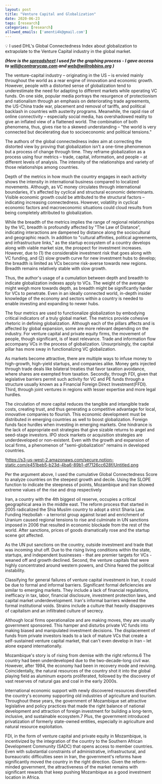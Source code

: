 ```yaml
---
layout: post
title: "Venture Capital and Globalization"
date: 2020-06-23
tags: [research]
categories: [research]
allowed_emails: ['amenti4k@gmail.com']
---
```

<aside>
💡 I used DHL's Global Connectedness Index about globalization to extrapolate to the Venture Capital industry in the global market.

</aside>

***(Here is the [spreadsheet](https://docs.google.com/spreadsheets/d/1W9slTx1hY4BK7HC6NdAoeVuwZO0c_q0D-QGF9vfSEg0/edit?usp=sharing) I used for the graphing process - I gave access to [will@contrarycap.com](mailto:will@contrarycap.com) and [web@willrobbins.org](mailto:web@willrobbins.org) )*** 

The venture-capital industry – originating in the US – is envied mainly throughout the world as a rear engine of innovation and economic growth. However, people with a distorted sense of globalization tend to underestimate the need for adapting to different markets while operating VC funds. On one side, popular media portrays the resurgence of protectionism and nationalism through an emphasis on deteriorating trade agreements, the US-China trade war, placement and removal of tariffs, and political backlash in countries with austerity programs. Meanwhile, the rapid rise of online connectivity – especially social media, has overshadowed reality to give an inflated view of a flattened world. The combination of both phenomena, thus, gives rise to a skewed understanding – "the world is very connected but decelerating due to socioeconomic and political tensions." 

The authors of the global connectedness index aim at correcting the distorted view by proving that globalization isn't a one-time phenomenon but a process of change through time. They reframe globalization as a process using four metrics – trade, capital, information, and people – at different levels of analysis. The intensity of the relationships and variety of those relationships among countries.

Depth of the metrics in how much the country engages in each activity shows the intensity in international business compared to localized movements. Although, as VC money circulates through international boundaries, it's affected by cyclical and structural economic determinants. Visible economic growth could be attributed to the structural factors – indicating increasing connectedness. However, volatility in cyclical economic factors and macroeconomic situations could cloud results from being completely attributed to globalization.

While the breadth of the metrics implies the range of regional relationships by the VC, breadth is profoundly affected by "The Law of Distance", indicating interactions are dampened by distance along the sociocultural and geographic reach. In addition to "cultural affinities, political agreements, and infrastructure links," as the startup ecosystem of a country develops along with viable market size, the prospect for investment increases. However, due to (1) the considerable investment risk that goes along with VC funding, and (2) slow growth curve for new investment hubs to develop; the breadth is limited as VCs become risk-averse towards new regions. Breadth remains relatively stable with slow growth.

Thus, the author's usage of a cumulation between depth and breadth to indicate globalization indexes apply to VCs. The weight of the average might weigh more towards depth, as breadth might be significantly harder for VCs to penetrate. Even in an ideally connected world, in-depth insider knowledge of the economy and sectors within a country is needed to enable investing and expanding to newer hubs.

The four metrics are used to functionalize globalization by embodying critical indicators of a truly global market. The metrics provide cohesive rhetoric in defining globalization. Although each of the pillars affects and is affected by global expansion, some are more relevant depending on the industry. For venture capital and private equity firms, the movement of people, though significant, is of least relevance. Trade and information flow accompany VCs in the process of globalization. Unsurprisingly, the capital pillar has more sway in functionalizing VC globalization.

As markets become attractive, there are multiple ways to infuse money to high-growth, high-yield startups, and companies alike. Money gets injected through trade deals like bilateral treaties that favor taxation avoidance, where shares are exempted from taxation. Secondly, through FDI, given that legislative barriers permit such activity for VC and PE funds through a structure usually known as a Financial Foreign Direct Investment(FFDI). Third, through joint ventures in regions with lesser expertise and more legal hurdles.

The circulation of more capital reduces the tangible and intangible trade costs, creating trust, and thus generating a competitive advantage for local, innovative companies to flourish. This economic development must be distributed in emerging countries as well to boost globalization. Foreign funds face hurdles when investing in emerging markets. One hindrance is the lack of appropriate exit strategies that give sizable returns to angel and seed-stage investors. IPO stock markets or acquisition strategies are underdeveloped or non-existent. Even with the growth and expansion of local firms, a phenomenon of "semi-globalization" remains in developed countries.

!https://s3-us-west-2.amazonaws.com/secure.notion-static.com/e451beb5-b23d-4ba6-89b1-df7126cc628f/Untitled.png

 

Per the argument above, I used the cumulative Global Connectedness Score to analyze countries on the steepest growth and decile. Using the SLOPE function to indicate the steepness of points, Mozambique and Iran showed extreme values of the rise and drop respectively

Iran, a country with the 4th biggest oil reserve, occupies a critical geographical area in the middle east. The reform process that started in 2005 radicalized the Shia Muslim country to adopt a strict Sharia Law. Funding Hezbollah - a terrorist group against Israel and enrichment of Uranium caused regional tensions to rise and culminate in UN sanctions imposed in 2006 that resulted in economic blockade from the rest of the world. After sanctions, prices of goods dramatically rose and the startup scene got affected.

As the UN put sanctions on the country, outside investment and trade that was incoming shut off. Due to the rising living conditions within the state, startups, and independent businesses - that are premier targets for VCs - weaned off and growth declined. Second, the venture capitals that were highly concentrated around western powers, and China feared the political instability.

Classifying for general failures of venture capital investment in Iran, it could be due to formal and informal barriers. Significant formal deficiencies are similar to emerging markets. They include a lack of financial regulations, inefficacy in tax, labor, financial disclosure, investment protection laws, and capital market underdevelopment. Iran's informal barriers widened the formal institutional voids. Strains include a culture that heavily disapproves of capitalism and an infiltrated culture of secrecy.

Although local firms operationalize and are making moves, they are usually government sponsored. This hamper and disturbs private VC funds into making biased and manipulated investment decisions. The displacement of funds from private investors leads to a lack of mature VCs that create a self-sustained venture capital market, that can't even develop in Iran – let alone expand internationally.

Mozambique's story is of rising from demise with the right reforms.6 The country had been underdeveloped due to the two-decade-long civil war. However, after 1994, the economy had been in recovery mode and reviving. Coincidentally, the natural resources of the country shot it into the global playing field as aluminum exports proliferated, followed by the discovery of vast reserves of natural gas and coal in the early 2000s. 

International economic support with newly discovered resources diversified the country's economy supporting old industries of agriculture and tourism. Throughout these years, the government of Mozambique set attractive legislative and policy practices that made the right balance of national development and attraction of foreign investment for building a long-term, inclusive, and sustainable ecosystem.7 Plus, the government introduced privatization of formerly state-owned entities, especially in agriculture and natural resource exploitation.

FDI, in the form of venture capital and private equity in Mozambique, is incentivized by the integration of the country to the Southern African Development Community (SADC) that opens access to member countries.  Even with substantial constraints of administrative, infrastructural, and bureaucratic difficulties seen in Iran,
the government's reforms have significantly moved the country in the right direction. Given the reform-minded government, the attractiveness of the market remains with significant rewards that keep pushing Mozambique as a good investment location in Africa.
